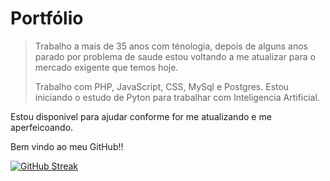 # Portfólio

> Trabalho a mais de 35 anos com ténologia, depois de alguns anos parado por problema
> de saude estou voltando a me atualizar para o mercado exigente que temos hoje.
>
> Trabalho com PHP, JavaScript, CSS, MySql e Postgres. Estou iniciando o estudo de Pyton
> para trabalhar com Inteligencia Artificial.

Estou disponivel para ajudar conforme for me atualizando e me aperfeicoando.

Bem vindo ao meu GitHub!!

[![GitHub Streak](http://github-readme-streak-stats.herokuapp.com?user=rlsarmento&theme=dark&hide_border=true&locale=pt_BR&date_format=j%20M%5B%20Y%5D&mode=weekly)](https://git.io/streak-stats)
